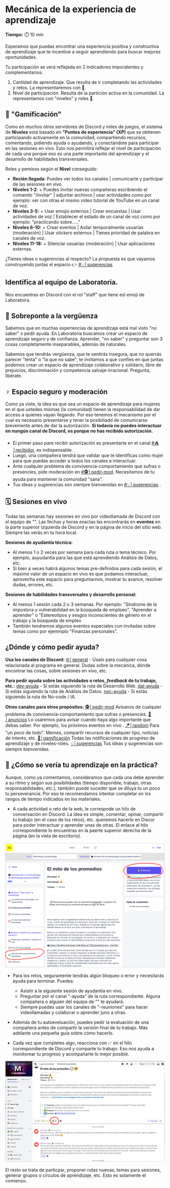 # Mecánica de la experiencia de aprendizaje

**Tiempo:** ⏱️️ 10 min

Esperamos que puedas encontrar una experiencia positiva y constructiva de aprendizaje que te incentive a seguir aprendiendo para buscar mejores oportunidades.

Tu participación se verá reflejada en 2 indicadores imporatentes y complementarios:
1. Cantidad de aprendizaje. Que resulta de ir completando las actividades y retos. La representaremos con 🍯.
2. Nivel de participación. Resulta de la partición activa en la comunidad. La representamos con "niveles" y roles 🐝.

## 🏅 "Gamificación"
Como en muchos otros servidores de Discord y miles de juegos, el sistema de **Niveles** está basado en **"Puntos de experiencia" (XP)** que se obtienen participando activamente en la comunidad, compartiendo recursos, comentando, pidiendo ayuda o ayudando, y conectándote para participar en las sesiones en vivo. Esto nos permitirá reflejar el nivel de participación de cada una porque eso es una parte importante del aprendizaje y el desarrollo de habilidades transversales.

Roles y pemisos según el **Nivel** conseguido:

- **Recién llegada**: Puedes ver todos los canales | comunicarte y participar de las sesiones en vivo.
- **Niveles 1-2**: + Puedes invitar nuevas compañeras escribiendo el comando "/invitar" | adjuntar archivos | usar actividades como por ejemplo: ver con otras el mismo video tutorial de YouTube en un canal de voz.
- **Niveles 3-5:** + Usar emojis externos | Crear encuestas | Usar actividades de voz | Establecer el estado de un canal de voz como por ejemplo: "practicando sobre....."
- **Niveles 6-10:** + Crear eventos | Asilar temporalmente usuarias (moderación) | Usar *stickers* externos | Tienes prioridad de palabra en canales de voz.
- **Niveles 11-18:** + Silenciar usuarias (moderación) | Usar aplicaciones externas.

¿Tienes ideas o sugerencias al respecto? La propuesta es que vayamos construyendo juntas el espacio 👉 [#💡│sugerencias](https://discord.com/channels/1209273049304666113/1209884130179809280)

## Identifica al equipo de Laboratoria.
Nos encuentras en Discord con el rol "staff" que tiene esl emoji de Laboratoira.

## 🫣 Sobreponte a la vergüenza
Sabemos que en muchas experiencias de aprendizaje está mal visto "no saber" o pedir ayuda. En Laboratoria buscamos crear un espacio de aprendizaje seguro y de confianza. Aprender, "no saber" y preguntar son 3 cosas completamente inseparables, además de naturales. 

Sabemos que tendrás vergüenza, que te sentirás insegura, que no querrás parecer "lenta" o "la que no sabe", te invitamos a que confíes en que juntas podemos crear un espacio de aprendizaje colaborativo y solidario, libre de prejuicios, discriminación y competencia salvaje-irracional. Pregunta, libérate.

## ♀️ Espacio seguro y moderación
Como ya viste, la idea es que sea un espacio de aprendizaje para mujeres en el que ustedes mismas (la comunidad) tienen la responsabilidad de dar acceso a quienes vayan llegando. Por eso tenemos el mecanismo por el cual es necesario presentarse y tener la posibiliadd de comunicarse brevemente antes de dar la autorización. **Si todavía no puedes interactuar en nungún canal de Discord, es porque no has recibido autorización.**

- El primer paso pare recibir autorización es presentarte en el canal [#⛺│recibidor](https://discord.com/channels/1209273049304666113/1211763521440714752), es indispensable.
- Luego, una compañera tendrá que validar que te identificas como mujer para que puedas acceder a todos los canales e interactuar.
- Ante cualquier problema de convivencia-comportamiento que sufras o presencies, pide moderación en [#🕵│pedir-mod](https://discord.com/channels/1209273049304666113/1209852669422870589). Necesitamos de tu ayuda para mantener la comunidad "sana".
- Tus ideas y sugerencias son siempre bienvenidas en [#💡│sugerencias](https://discord.com/channels/1209273049304666113/1209884130179809280) .

## 🗓️ Sesiones en vivo
Todas las semanas hay sesiones en vivo por videollamada de Discord con el equipo de "<Laboratoria>". 
Las fechas y horas exactas las encontrarás en **eventos** en la parte superior izquierda de Discord y en la página de inicio del sitio web. Siempre las verás en tu hora local.

**Sesiones de ayudantía técnica:**
- Al menos 1 o 2 veces por semana para cada ruta o tema técnico. Por ejemplo, auyudantía para las que está aprendiendo Análisis de Datos, etc.
- Si bien a veces habrá algunos temas pre-definidos para cada sesión, el máximo valor de un espacio en vivo es que podamos interactuar, aprovecha este espacio para preguntarnos, mostrar tu avance, resolver dudas, errores, etc.

**Sesiones de habilidades transversales y desarrollo personal:**
- Al menos 1 sesión cada 2 o 3 semanas. Por ejemplo: "Síndrome de la impostora y vulnerabilidad en la búsqueda de emploeo", "Aprender a aprender" o "Estereotipos y sesgos inconscientes de género en el trabajo y la búsqueda de empleo
- También tendremos algunos eventos especiales con invitadas sobre temas como por ejemmplo "Finanzas personales".

## ¿Dónde y cómo pedir ayuda?
**Usa los canales de Discord:**
⁠[🌐│general](https://discord.com/channels/1209273049304666113/1209273050076291097) - Úsalo para cualquier cosa relacionada al programa en general. Dudas sobre la mecánica, dónde encontrar las cosas, sobre sesiones en vivo, etc.

**Para pedir ayuda sobre las actividades o retos, _feedback_ de tu trabajo, etc.:**
[dev-ayuda](https://discord.com/channels/1209273049304666113/1210673338947739758) - Si estás siguiendo la ruta de Desarrollo Web.
[dat-ayuda](https://discord.com/channels/1209273049304666113/1230553558823342120) - Si estás siguiendo la ruta de Análisis de Datos.
[noc-ayuda](https://discord.com/channels/1209273049304666113/1230553734652887040) - Si estás siguiendo la ruta de No-code / IA.

**Otros canales para otros propósitos:**
⁠[🕵│pedir-mod](https://discord.com/channels/1209273049304666113/1209852669422870589)  Avísanos de cualquier problema de convivencia-comportamiento que sufras o presencies.
⁠[📢│anuncios](https://discord.com/channels/1209273049304666113/1209867055126290442)  Lo usaremos para avisar cuando haya algo importante que debas saber. Por ejemplo, los próximos eventos en vivo .
⁠[🪁│random](https://discord.com/channels/1209273049304666113/1212094514030972970) Para "un poco de todo". Memes, compartir recursos de cualquier tipo, noticias de interés, etc.
⁠[🏅│gamificación](https://discord.com/channels/1209273049304666113/1210752479487070278) Todas las notificaciones de progreso de aprendizaje y de niveles-roles.
⁠[💡│sugerencias](https://discord.com/channels/1209273049304666113/1209884130179809280) Tus ideas y sugerencias son siempre bienvenidas.

## 🍯 ¿Cómo se vería tu aprendizaje en la práctica?
Aunque, como ya comentamos, consideramos que cada una debe aprender a su ritmo y según sus posibilidades (tiempo disponible, trabajo, otras responsabilidades, etc.), también puede suceder que se diluya tu un poco tu perseverancia. Por eso te recomendamos intentar completar en los rangos de tiempo indicados en los materiales.

- A cada actividad o reto de la web, le correspnde un hilo de conversación en Discord. La idea es simple, comentar, opinar, compartir tu trabajo (en el caso de los retos), etc. queremos hacerlo en Discor para poder interactuar y aprender unas de otras. El enlace al hilo correspondiente lo encuentras en la paerte superior derecha de la página (en la vista de escritorio). 

![](https://raw.githubusercontent.com/Laboratoria/digitaljumpstart-curriculum/main/LEA/00_assets/web_activity_screenshot_01.png)

- Para los retos, seguramente tendrás algún bloqueo o error y necesitarás ayuda para terminar. Puedes:
  - Asistir a la siguiente sesión de ayudantía en vivo.
  - Preguntar por el canal "-ayuda" de la ruta correspondiente. Alguna compañera o alguien del equipo de "<Laboratoria>" te ayudará.
  - Siempre puedes usar los canales de "-reuniones" para hacer videollamadas y colaborar o aprender juno a otras.

- Además de tu autoeveluación, puedes pedir la evaluación de una compañera antes de compartir la versión final de tu trabajo. Más adelante una pequeña guía sobre cómo hacerlo.

- Cada vez que completes algo, reacciona con ✅ en el hilo correspondiente de Discord y comparte tu trabajo. Eso nos ayuda a monitorear tu progreso y acompañarte lo mejor posible.

![](https://raw.githubusercontent.com/Laboratoria/digitaljumpstart-curriculum/main/LEA/00_assets/web_activity_screenshot_02.png)

El resto se trata de particpar, proponer rutas nuevas, temas para sesiones, generar grupos o círculos de aprendizaje, etc. Esto es solamente el comienzo.

